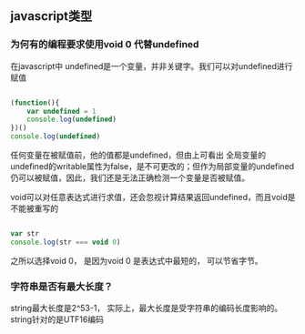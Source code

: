 ## javascript类型
### 为何有的编程要求使用void 0 代替undefined
在javascript中 undefined是一个变量，并非关键字。我们可以对undefined进行赋值

```js

(function(){
    var undefined = 1
    console.log(undefined)
})()
console.log(undefined)

```
任何变量在被赋值前，他的值都是undefined，但由上可看出 全局变量的undefined的writable属性为false，是不可更改的；但作为局部变量的undefined仍可以被赋值，因此，我们还是无法正确检测一个变量是否被赋值。

void可以对任意表达式进行求值，还会忽视计算结果返回undefined，而且void是不能被重写的

```js

var str
console.log(str === void 0)

```
之所以选择void 0， 是因为void 0 是表达式中最短的， 可以节省字节。

### 字符串是否有最大长度？
string最大长度是2^53-1， 实际上，最大长度是受字符串的编码长度影响的。 string针对的是UTF16编码

